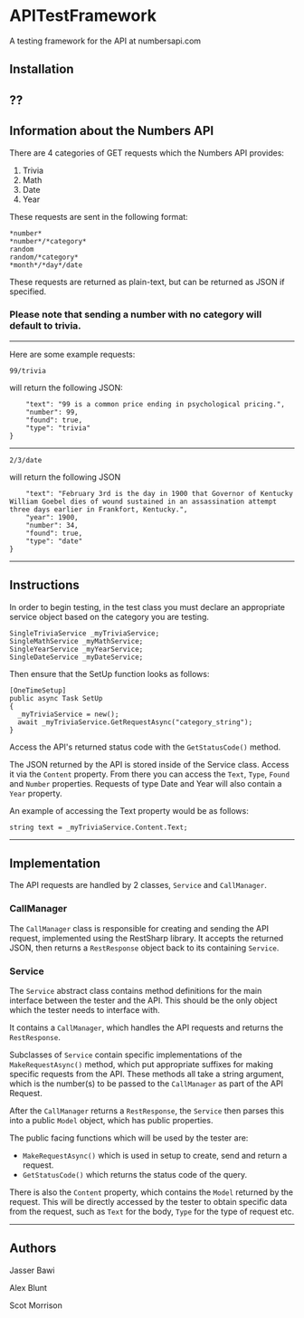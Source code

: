 # APITestFramework
A testing framework for the API at numbersapi.com

## Installation

??
---
## Information about the Numbers API

There are 4 categories of GET requests which the Numbers API provides:
1. Trivia
2. Math
3. Date
4. Year

These requests are sent in the following format:
```
*number*
*number*/*category*
random
random/*category*
*month*/*day*/date
```
These requests are returned as plain-text, but can be returned as JSON if specified.

### **Please note that sending a number with no category will default to trivia.**
---
Here are some example requests:
```
99/trivia
```
will return the following JSON:

```{
    "text": "99 is a common price ending in psychological pricing.",
    "number": 99,
    "found": true,
    "type": "trivia"
}
```
---
```
2/3/date
```
will return the following JSON
```{
    "text": "February 3rd is the day in 1900 that Governor of Kentucky William Goebel dies of wound sustained in an assassination attempt three days earlier in Frankfort, Kentucky.",
    "year": 1900,
    "number": 34,
    "found": true,
    "type": "date"
}
```
---
## Instructions

In order to begin testing, in the test class you must declare an appropriate service object based on the category you are testing.
```
SingleTriviaService _myTriviaService;
SingleMathService _myMathService;
SingleYearService _myYearService;
SingleDateService _myDateService;
```
Then ensure that the SetUp function looks as follows:
```
[OneTimeSetup]
public async Task SetUp
{
  _myTriviaService = new();
  await _myTriviaService.GetRequestAsync("category_string");
}
```
Access the API's returned status code with the ```GetStatusCode()``` method.

The JSON returned by the API is stored inside of the Service class. Access it via the ```Content``` property. From there you can
access the ```Text```, ```Type```, ```Found``` and ```Number``` properties. Requests of type Date and Year will also contain a
```Year``` property.

An example of accessing the Text property would be as follows:
```
string text = _myTriviaService.Content.Text;
```
---
## Implementation

The API requests are handled by 2 classes, ```Service``` and ```CallManager```.

### CallManager

The ```CallManager``` class is responsible for creating and sending the API request, implemented using the RestSharp library. It accepts
the returned JSON, then returns a ```RestResponse``` object back to its containing ```Service```.

### Service
The ```Service``` abstract class contains method definitions for the main interface between the tester and the API. This should be the only
object which the tester needs to interface with. 

It contains a ```CallManager```, which handles the API requests and returns the ```RestResponse```.

Subclasses of ```Service``` contain specific implementations of the ```MakeRequestAsync()``` method, which put appropriate suffixes for
making specific requests from the API. These methods all take a string argument, which is the number(s) to be passed to the ```CallManager``` 
as part of the API Request.

After the ```CallManager``` returns a ```RestResponse```, the ```Service``` then parses this into a public ```Model``` object, which has public
properties.

The public facing functions which will be used by the tester are:
- ```MakeRequestAsync()``` which is used in setup to create, send and return a request.
- ```GetStatusCode()``` which returns the status code of the query.

There is also the ```Content``` property, which contains the ```Model``` returned by the request. This will be directly accessed by the tester
to obtain specific data from the request, such as ```Text``` for the body, ```Type``` for the type of request etc.

---
## Authors

Jasser Bawi

Alex Blunt

Scot Morrison
